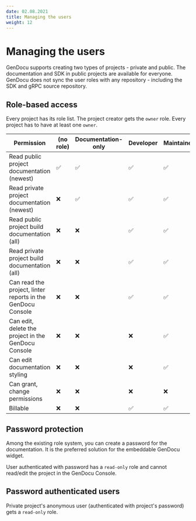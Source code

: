 ```yaml
---
date: 02.08.2021
title: Managing the users
weight: 12
---
```


# Managing the users

GenDocu supports creating two types of projects - private and public. The documentation and SDK in public projects are available for everyone.
GenDocu does not sync the user roles with any repository - including the SDK and gRPC source repository.

## Role-based access
Every project has its role list. The project creator gets the `owner` role.  Every project has to have at least one `owner`.

| Permission | (no role) | Documentation-only | Developer | Maintainer | Owner |
|---|---|---|---|---|---|
| Read public project documentation (newest) | ✅ |✅ |✅ |✅ |✅ |
| Read private project documentation (newest) | ❌ | ✅ | ✅ |✅ |✅ |
| Read public project build documentation (all) | ❌ |  ❌ | ✅ |✅ |✅ |
| Read private project build documentation (all) | ❌ | ❌ | ✅ |✅ |✅ |
| Can read the project, linter reports in the GenDocu Console  | ❌ | ❌ | ✅ |✅ |✅ |
| Can edit, delete the project in the GenDocu Console  | ❌ | ❌ | ❌ |✅ |✅ |
| Can edit documentation styling  | ❌ | ❌ | ❌ |✅ |✅ |
| Can grant, change permissions  | ❌ | ❌ | ❌ | ❌ |✅ |
| Billable  | ❌ | ❌ | ✅ | ✅ | ✅ |



## Password protection

Among the existing role system, you can create a password for the documentation.
It is the preferred solution for the embeddable GenDocu widget.

User authenticated with password has a `read-only` role and cannot read/edit the project in the GenDocu Console.

## Password authenticated users

Private project's anonymous user (authenticated with project's password) gets a `read-only` role. 

